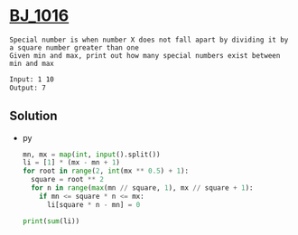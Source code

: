 # [BJ_1016](https://acmicpc.net/problem/1016)

```en
Special number is when number X does not fall apart by dividing it by a square number greater than one
Given min and max, print out how many special numbers exist between min and max
```

```txt
Input: 1 10
Output: 7
```

## Solution

* py

  ```py
  mn, mx = map(int, input().split())
  li = [1] * (mx - mn + 1)
  for root in range(2, int(mx ** 0.5) + 1):
    square = root ** 2
    for n in range(max(mn // square, 1), mx // square + 1):
      if mn <= square * n <= mx:
        li[square * n - mn] = 0

  print(sum(li))
  ```

